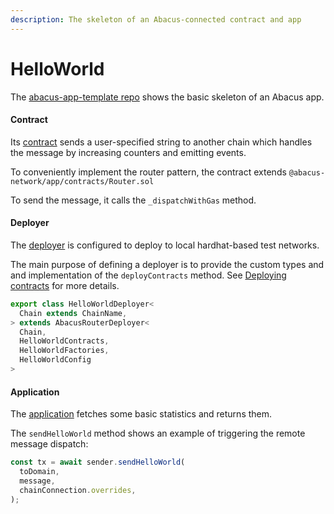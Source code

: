 ```yaml
---
description: The skeleton of an Abacus-connected contract and app
---
```


# HelloWorld

The [abacus-app-template repo](https://github.com/abacus-network/abacus-app-template) shows the basic skeleton of an Abacus app.

#### Contract

Its [contract](https://github.com/abacus-network/abacus-app-template/blob/main/contracts/HelloWorld.sol) sends a user-specified string to another chain which handles the message by increasing counters and emitting events.&#x20;

To conveniently implement the router pattern, the contract extends `@abacus-network/app/contracts/Router.sol`

To send the message, it calls the `_dispatchWithGas` method.

#### Deployer

The [deployer](https://github.com/abacus-network/abacus-app-template/blob/main/src/deploy/deploy.ts) is configured to deploy to local hardhat-based test networks.

The main purpose of defining a deployer is to provide the custom types and and implementation of the `deployContracts` method. See [Deploying contracts](../writing-contracts/deploying-contracts/) for more details.

```typescript
export class HelloWorldDeployer<
  Chain extends ChainName,
> extends AbacusRouterDeployer<
  Chain,
  HelloWorldContracts,
  HelloWorldFactories,
  HelloWorldConfig
> 
```

#### Application

The [application](https://github.com/abacus-network/abacus-app-template/blob/main/src/sdk/app.ts#L12) fetches some basic statistics and returns them.

The `sendHelloWorld` method shows an example of triggering the remote message dispatch:

```typescript
const tx = await sender.sendHelloWorld(
  toDomain,
  message,
  chainConnection.overrides,
);
```
